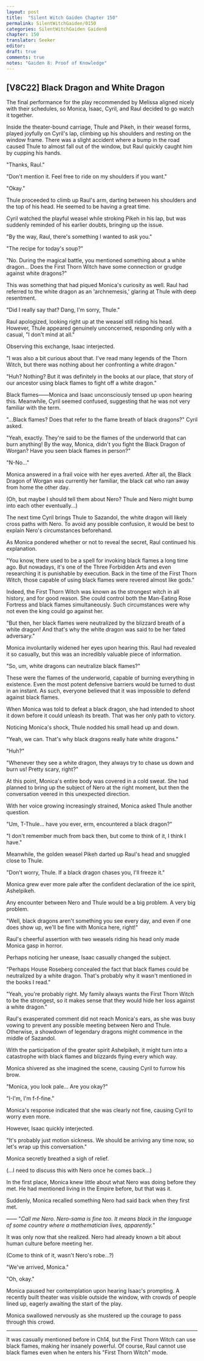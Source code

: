 ```yaml
---
layout: post
title:  "Silent Witch Gaiden Chapter 150"
permalink: SilentWitchGaiden/0150
categories: SilentWitchGaiden Gaiden8
chapter: 150
translator: Seeker
editor: 
draft: true
comments: true
notes: "Gaiden 8: Proof of Knowledge"
---
```

<h2>[V8C22] Black Dragon and White Dragon</h2>

The final performance for the play recommended by Melissa aligned nicely with their schedules, so Monica, Isaac, Cyril, and Raul decided to go watch it together.

Inside the theater-bound carriage, Thule and Pikeh, in their weasel forms, played joyfully on Cyril's lap, climbing up his shoulders and resting on the window frame. There was a slight accident where a bump in the road caused Thule to almost fall out of the window, but Raul quickly caught him by cupping his hands.

"Thanks, Raul."

"Don't mention it. Feel free to ride on my shoulders if you want."

"Okay."

Thule proceeded to climb up Raul's arm, darting between his shoulders and the top of his head. He seemed to be having a great time.

Cyril watched the playful weasel while stroking Pikeh in his lap, but was suddenly reminded of his earlier doubts, bringing up the issue.

"By the way, Raul, there's something I wanted to ask you."

"The recipe for today's soup?"

"No. During the magical battle, you mentioned something about a white dragon... Does the First Thorn Witch have some connection or grudge against white dragons?"

This was something that had piqued Monica's curiosity as well. Raul had referred to the white dragon as an 'archnemesis,' glaring at Thule with deep resentment.

"Did I really say that? Dang, I'm sorry, Thule."

Raul apologized, looking right up at the weasel still riding his head. However, Thule appeared genuinely unconcerned, responding only with a casual, "I don't mind at all."

Observing this exchange, Isaac interjected.

"I was also a bit curious about that. I've read many legends of the Thorn Witch, but there was nothing about her confronting a white dragon."

"Huh? Nothing? But it was definitely in the books at our place, that story of our ancestor using black flames to fight off a white dragon."

Black flames——Monica and Isaac unconsciously tensed up upon hearing this. Meanwhile, Cyril seemed confused, suggesting that he was not very familiar with the term.

"...Black flames? Does that refer to the flame breath of black dragons?" Cyril asked.

"Yeah, exactly. They're said to be the flames of the underworld that can burn anything! By the way, Monica, didn't you fight the Black Dragon of Worgan? Have you seen black flames in person?"

"N-No..."

Monica answered in a frail voice with her eyes averted. After all, the Black Dragon of Worgan was currently her familiar, the black cat who ran away from home the other day.

(Oh, but maybe I should tell them about Nero? Thule and Nero might bump into each other eventually...) 

The next time Cyril brings Thule to Sazandol, the white dragon will likely cross paths with Nero. To avoid any possible confusion, it would be best to explain Nero's circumstances beforehand.

As Monica pondered whether or not to reveal the secret, Raul continued his explanation.

"You know, there used to be a spell for invoking black flames a long time ago. But nowadays, it's one of the Three Forbidden Arts and even researching it is punishable by execution. Back in the time of the First Thorn Witch, those capable of using black flames were revered almost like gods."

Indeed, the First Thorn Witch was known as the strongest witch in all history, and for good reason. She could control both the Man-Eating Rose Fortress and black flames simultaneously. Such circumstances were why not even the king could go against her.

"But then, her black flames were neutralized by the blizzard breath of a white dragon! And that's why the white dragon was said to be her fated adversary."

Monica involuntarily widened her eyes upon hearing this. Raul had revealed it so casually, but this was an incredibly valuable piece of information.

"So, um, white dragons can neutralize black flames?"

These were the flames of the underworld, capable of burning everything in existence. Even the most potent defensive barriers would be turned to dust in an instant. As such, everyone believed that it was impossible to defend against black flames.

When Monica was told to defeat a black dragon, she had intended to shoot it down before it could unleash its breath. That was her only path to victory.

Noticing Monica's shock, Thule nodded his small head up and down.

"Yeah, we can. That's why black dragons really hate white dragons."

"Huh?"

"Whenever they see a white dragon, they always try to chase us down and burn us! Pretty scary, right?"

At this point, Monica's entire body was covered in a cold sweat. She had planned to bring up the subject of Nero at the right moment, but then the conversation veered in this unexpected direction.

With her voice growing increasingly strained, Monica asked Thule another question.

"Um, T-Thule... have you ever, erm, encountered a black dragon?"

"I don't remember much from back then, but come to think of it, I think I have."

Meanwhile, the golden weasel Pikeh darted up Raul's head and snuggled close to Thule.

"Don't worry, Thule. If a black dragon chases you, I'll freeze it."

Monica grew ever more pale after the confident declaration of the ice spirit, Ashelpikeh.

Any encounter between Nero and Thule would be a big problem. A very big problem.

"Well, black dragons aren't something you see every day, and even if one does show up, we'll be fine with Monica here, right!"

Raul's cheerful assertion with two weasels riding his head only made Monica gasp in horror.

Perhaps noticing her unease, Isaac casually changed the subject.

"Perhaps House Roseberg concealed the fact that black flames could be neutralized by a white dragon. That's probably why it wasn't mentioned in the books I read."

"Yeah, you're probably right. My family always wants the First Thorn Witch to be the strongest, so it makes sense that they would hide her loss against a white dragon."

Raul's exasperated comment did not reach Monica's ears, as she was busy vowing to prevent any possible meeting between Nero and Thule. Otherwise, a showdown of legendary dragons might commence in the middle of Sazandol.

With the participation of the greater spirit Ashelpikeh, it might turn into a catastrophe with black flames and blizzards flying every which way.

Monica shivered as she imagined the scene, causing Cyril to furrow his brow.

"Monica, you look pale... Are you okay?"

"I-I'm, I'm f-f-fine."

Monica's response indicated that she was clearly not fine, causing Cyril to worry even more.

However, Isaac quickly interjected.

"It's probably just motion sickness. We should be arriving any time now, so let's wrap up this conversation."

Monica secretly breathed a sigh of relief.

(...I need to discuss this with Nero once he comes back...)

In the first place, Monica knew little about what Nero was doing before they met. He had mentioned living in the Empire before, but that was it.

Suddenly, Monica recalled something Nero had said back when they first met.

—— "*Call me Nero. Nero-sama is fine too. It means black in the language of some country where a mathematician lives, apparently.*"

It was only now that she realized. Nero had already known a bit about human culture before meeting her.

(Come to think of it, wasn't Nero's robe...?)

"We've arrived, Monica."

"Oh, okay."

Monica paused her contemplation upon hearing Isaac's prompting. A recently built theater was visible outside the window, with crowds of people lined up, eagerly awaiting the start of the play.

Monica swallowed nervously as she mustered up the courage to pass through this crowd.

---

It was casually mentioned before in Ch14, but the First Thorn Witch can use black flames, making her insanely powerful. Of course, Raul cannot use black flames even when he enters his "First Thorn Witch" mode.





